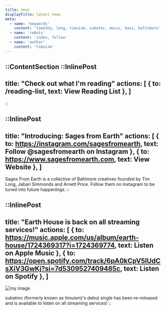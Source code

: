 ```yaml
---
title: news
displayTitle: latest news
meta:
  - name: 'keywords'
    content: 'timothy, long, timuism, subatmc, music, bass, baltimore'
  - name: 'robots'
    content: 'index, follow'
  - name: 'author'
    content: 'timuism'
---
```



::ContentSection
  ::InlinePost
  ---
  title: "Check out what I'm reading"
  actions: [
    {
      to: /reading-list,
      text: View Reading List
    },
  ]
  ---
  ::

  ::InlinePost
  ---
  title: "Introducing: Sages from Earth"
  actions: [
    {
      to: https://instagram.com/sagesfromearth,
      text: Follow @sagesfromearth on Instagram
    },
    {
      to: https://www.sagesfromearth.com,
      text: View Website
    },
  ]
  ---
  Sages From Earth is a collective of Baltimore creatives founded by Tim Long, Jabari Simmonds and Arnett Price. Follow them on Instagram to be tuned into future happenings.
  ::

  ::InlinePost
  ---
  title: "Earth House is back on all streaming services!"
  actions: [
    {
      to: https://music.apple.com/us/album/earth-house/1724369317?i=1724369774,
      text: Listen on Apple Music
    },
    {
      to: https://open.spotify.com/track/6pA0kCpV5lUdCsXiV3GwKj?si=7d5309527409485c,
      text: Listen on Spotify
    },
  ]
  ---
  ![my image](/images/earth-house-new-cover.jpg)

  subatmc (formerly known as timuism)'s debut single has been re-released and is available to listen on all streaming services!
  ::